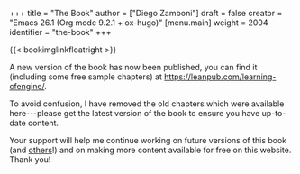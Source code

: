 +++
title = "The Book"
author = ["Diego Zamboni"]
draft = false
creator = "Emacs 26.1 (Org mode 9.2.1 + ox-hugo)"
[menu.main]
  weight = 2004
  identifier = "the-book"
+++

{{< bookimglinkfloatright >}}

A new version of the book has now been published, you can find it (including some free sample chapters) at <https://leanpub.com/learning-cfengine/>.

To avoid confusion, I have removed the old chapters which were available here---please get the latest version of the book to ensure you have up-to-date content.

Your support will help me continue working on future versions of this book (and [others](https://leanpub.com/learning-hammerspoon/)!) and on making more content available for free on this website. Thank you!

